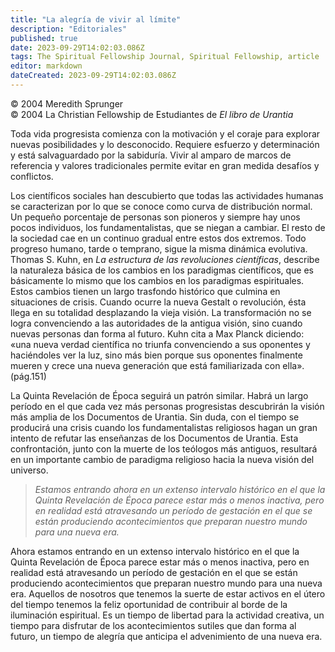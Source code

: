 ```yaml
---
title: "La alegría de vivir al límite"
description: "Editoriales"
published: true
date: 2023-09-29T14:02:03.086Z
tags: The Spiritual Fellowship Journal, Spiritual Fellowship, article
editor: markdown
dateCreated: 2023-09-29T14:02:03.086Z
---
```


<p class="v-card v-sheet theme--light grey lighten-3 px-2">© 2004 Meredith Sprunger<br>© 2004 La Christian Fellowship de Estudiantes de <i>El libro de Urantia</i></p>


Toda vida progresista comienza con la motivación y el coraje para explorar nuevas posibilidades y lo desconocido. Requiere esfuerzo y determinación y está salvaguardado por la sabiduría. Vivir al amparo de marcos de referencia y valores tradicionales permite evitar en gran medida desafíos y conflictos.

Los científicos sociales han descubierto que todas las actividades humanas se caracterizan por lo que se conoce como curva de distribución normal. Un pequeño porcentaje de personas son pioneros y siempre hay unos pocos individuos, los fundamentalistas, que se niegan a cambiar. El resto de la sociedad cae en un continuo gradual entre estos dos extremos. Todo progreso humano, tarde o temprano, sigue la misma dinámica evolutiva. Thomas S. Kuhn, en _La estructura de las revoluciones científicas_, describe la naturaleza básica de los cambios en los paradigmas científicos, que es básicamente lo mismo que los cambios en los paradigmas espirituales. Estos cambios tienen un largo trasfondo histórico que culmina en situaciones de crisis. Cuando ocurre la nueva Gestalt o revolución, ésta llega en su totalidad desplazando la vieja visión. La transformación no se logra convenciendo a las autoridades de la antigua visión, sino cuando nuevas personas dan forma al futuro. Kuhn cita a Max Planck diciendo: «una nueva verdad científica no triunfa convenciendo a sus oponentes y haciéndoles ver la luz, sino más bien porque sus oponentes finalmente mueren y crece una nueva generación que está familiarizada con ella». (pág.151)

La Quinta Revelación de Época seguirá un patrón similar. Habrá un largo período en el que cada vez más personas progresistas descubrirán la visión más amplia de los Documentos de Urantia. Sin duda, con el tiempo se producirá una crisis cuando los fundamentalistas religiosos hagan un gran intento de refutar las enseñanzas de los Documentos de Urantia. Esta confrontación, junto con la muerte de los teólogos más antiguos, resultará en un importante cambio de paradigma religioso hacia la nueva visión del universo.

> _Estamos entrando ahora en un extenso intervalo histórico en el que la Quinta Revelación de Época parece estar más o menos inactiva, pero en realidad está atravesando un período de gestación en el que se están produciendo acontecimientos que preparan nuestro mundo para una nueva era._

Ahora estamos entrando en un extenso intervalo histórico en el que la Quinta Revelación de Época parece estar más o menos inactiva, pero en realidad está atravesando un período de gestación en el que se están produciendo acontecimientos que preparan nuestro mundo para una nueva era. Aquellos de nosotros que tenemos la suerte de estar activos en el útero del tiempo tenemos la feliz oportunidad de contribuir al borde de la iluminación espiritual. Es un tiempo de libertad para la actividad creativa, un tiempo para disfrutar de los acontecimientos sutiles que dan forma al futuro, un tiempo de alegría que anticipa el advenimiento de una nueva era.

